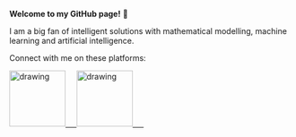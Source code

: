 **Welcome to my GitHub page!** :wave:

I am a big fan of intelligent solutions with mathematical modelling, machine learning and artificial intelligence.

Connect with me on these platforms:

<a href="https://www.linkedin.com/in/danielweller24/?locale=en_US"><img src="https://res.cloudinary.com/importdata/image/upload/v1595012354/linkedin_t9qiwy.png" alt="drawing" width="100"/> &nbsp;&nbsp;&nbsp;&nbsp;<a href="https://stackoverflow.com/users/15207535/daniel-weller?tab=profile"><img src="https://miro.medium.com/max/1200/0*UEtwA2ask7vQYW06.png" alt="drawing" width="100"/> &nbsp;&nbsp;&nbsp;&nbsp;
